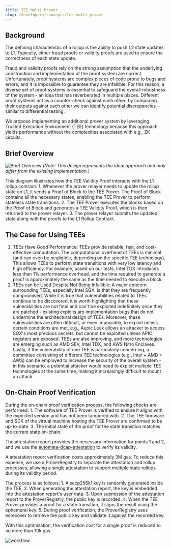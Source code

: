 ```yaml
---
title: TEE Multi Prover
slug: /developers/concepts/tee-multi-prover
---
```


## Background

The defining characteristic of a rollup is the ability to push L2 state updates to L1. Typically, either fraud proofs or validity proofs are used to ensure the correctness of each state update.

Fraud and validity proofs rely on the strong assumption that the underlying construction and implementation of the proof system are correct. Unfortunately, proof systems are complex pieces of code prone to bugs and errors, and it is impossible to guarantee they are infallible. For this reason, a diverse set of proof systems is essential to safeguard the overall robustness of the system - an idea that has reverberated in multiple places. Different proof systems act as a counter-check against each other: by comparing their outputs against each other we can identify potential discrepancies - similar to differential testing.

We propose implementing an additional prover system by leveraging Trusted Execution Environment (TEE) technology because this approach yields performance without the complexities associated with e.g., ZK circuits.

## Brief Overview

![Brief Overview](/img/tee-multi-prover/overview.png)
*(Note: This design represents the ideal approach and may differ from the existing implementation.)*

This diagram illustrates how the TEE Validity Proof interacts with the L1 rollup contract:
	1.	Whenever the prover relayer needs to update the rollup state on L1, it sends a Proof of Block to the TEE Prover. The Proof of Block contains all the necessary states, enabling the TEE Prover to perform stateless state transitions.
	2.	The TEE Prover executes the blocks based on the Proof of Block and generates a TEE Validity Proof, which is then returned to the prover relayer.
	3.	The prover relayer submits the updated state along with the proofs to the L1 Rollup Contract.

## The Case for Using TEEs

1. TEEs Have Good Performance: TEEs provide reliable, fast, and cost-effective computation. The computational overhead of TEEs is minimal (and can even be negligible, depending on the specific TEE technology). This allows TEEs to perform state transitions with very low latency and high efficiency. For example, based on our tests, Intel TDX introduces less than 1% performance overhead, and the time required to generate a proof is approximately the same as the time needed to execute a block.
2. TEEs can be Used Despite Not Being Infallible: A major concern surrounding TEEs, especially Intel SGX, is that they are frequently compromised. While it is true that vulnerabilities related to TEEs continue to be discovered, it is worth highlighting that these vulnerabilities are not fatal and can't be exploited indefinitely once they are patched - existing exploits are implementation bugs that do not undermine the architectural design of TEEs. Moreover, these vulnerabilities are often difficult, or even impossible, to exploit unless certain conditions are met, e.g., Aepic Leak allows an attacker to access SGX's most precious secrets, but cannot be exploited unless APIC registers are exposed. TEEs are also improving, and more technologies are emerging such as AMD SEV, Intel TDX, and AWS Nitro Enclaves. Lastly, if the vulnerability of one TEE is particularly concerning, a committee consisting of different TEE technologies (e.g., Intel + AMD + AWS) can be employed to increase the security of the overall system - in this scenario, a potential attacker would need to exploit multiple TEE technologies at the same time, making it increasingly difficult to mount an attack.

## On-Chain Proof Verification

During the on-chain proof verification process, the following checks are performed:
	1.	The software of TEE Prover is verified to ensure it aligns with the expected version and has not been tampered with.
	2.	The TEE firmware and SDK of the virtual machine hosting the TEE Prover are confirmed to be up-to-date.
	3.	The initial state of the proof for the state transition matches the current state on-chain.

The attestation report provides the necessary information for points 1 and 2, and we use the [automata-dcap-attestation](https://github.com/automata-network/automata-dcap-attestation) to verify its validity.

A attestation report verification costs approximately 3M gas. To reduce this expense, we use a ProverRegistry to separate the attestation and rollup processes, allowing a single attestation to support multiple state rollups during its validity period.

The process is as follows:
	1.	A secp256k1 key is randomly generated inside the TEE.
	2.	When generating the attestation report, the key is embedded into the attestation report's user data.
	3.	Upon submission of the attestation report to the ProverRegistry, the public key is recorded.
	4.	When the TEE Prover provides a proof for a state transition, it signs the result using the ephemeral key.
	5.	During proof verification, the ProverRegistry uses ecrecover to retrieve the public key and validate it against the recorded key.

With this optimization, the verification cost for a single proof is reduced to no more than 10k gas.


![workflow](/img/tee-multi-prover/workflow.png)